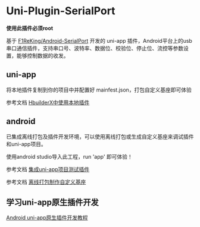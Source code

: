 # Uni-Plugin-SerialPort

**使用此插件必须root** 

基于 [F1ReKing/Android-SerialPort](https://github.com/F1ReKing/Android-SerialPort) 开发的 uni-app 插件，Android平台上的usb串口通信插件，支持串口号、波特率、数据位、校验位、停止位、流控等参数设置，能够控制数据的收发。


## uni-app

将本地插件复制到你的项目中并配置好 mainfest.json，打包自定义基座即可体验  

参考文档 [HbuilderX中使用本地插件](https://nativesupport.dcloud.net.cn/NativePlugin/use/use_local_plugin?id=%e8%8e%b7%e5%8f%96%e6%9c%ac%e5%9c%b0uni-app%e5%8e%9f%e7%94%9f%e6%8f%92%e4%bb%b6)

## android

已集成离线打包及插件开发环境，可以使用离线打包或生成自定义基座来调试插件和uni-app项目。  

使用android studio导入此工程，run 'app' 即可体验！  

参考文档 [集成uni-app项目测试插件](https://nativesupport.dcloud.net.cn/NativePlugin/course/android?id=%e9%9b%86%e6%88%90uni-app%e9%a1%b9%e7%9b%ae%e6%b5%8b%e8%af%95%e6%8f%92%e4%bb%b6)  

参考文档 [离线打包制作自定义基座](https://ask.dcloud.net.cn/article/35482)

## 学习uni-app原生插件开发

[Android uni-app原生插件开发教程](https://nativesupport.dcloud.net.cn/NativePlugin/course/android)  

